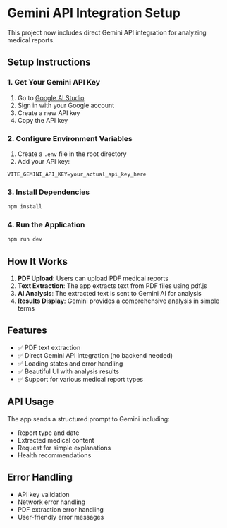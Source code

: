 # Gemini API Integration Setup

This project now includes direct Gemini API integration for analyzing medical reports.

## Setup Instructions

### 1. Get Your Gemini API Key
1. Go to [Google AI Studio](https://makersuite.google.com/app/apikey)
2. Sign in with your Google account
3. Create a new API key
4. Copy the API key

### 2. Configure Environment Variables
1. Create a `.env` file in the root directory
2. Add your API key:
```
VITE_GEMINI_API_KEY=your_actual_api_key_here
```

### 3. Install Dependencies
```bash
npm install
```

### 4. Run the Application
```bash
npm run dev
```

## How It Works

1. **PDF Upload**: Users can upload PDF medical reports
2. **Text Extraction**: The app extracts text from PDF files using pdf.js
3. **AI Analysis**: The extracted text is sent to Gemini AI for analysis
4. **Results Display**: Gemini provides a comprehensive analysis in simple terms

## Features

- ✅ PDF text extraction
- ✅ Direct Gemini API integration (no backend needed)
- ✅ Loading states and error handling
- ✅ Beautiful UI with analysis results
- ✅ Support for various medical report types

## API Usage

The app sends a structured prompt to Gemini including:
- Report type and date
- Extracted medical content
- Request for simple explanations
- Health recommendations

## Error Handling

- API key validation
- Network error handling
- PDF extraction error handling
- User-friendly error messages
